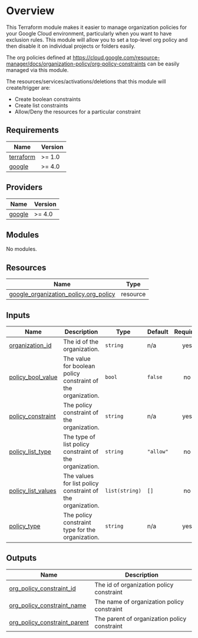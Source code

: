 # Overview

This Terraform module makes it easier to manage organization policies for your Google Cloud environment, particularly when you want to have exclusion rules. This module will allow you to set a top-level org policy and then disable it on individual projects or folders easily.

The org policies defined at <https://cloud.google.com/resource-manager/docs/organization-policy/org-policy-constraints> can be easily managed via this module.

The resources/services/activations/deletions that this module will create/trigger are:

- Create boolean constraints
- Create list constraints
- Allow/Deny the resources for a particular constraint

<!-- BEGIN_TF_DOCS -->
## Requirements

| Name | Version |
|------|---------|
| <a name="requirement_terraform"></a> [terraform](#requirement\_terraform) | >= 1.0 |
| <a name="requirement_google"></a> [google](#requirement\_google) | >= 4.0 |

## Providers

| Name | Version |
|------|---------|
| <a name="provider_google"></a> [google](#provider\_google) | >= 4.0 |

## Modules

No modules.

## Resources

| Name | Type |
|------|------|
| [google_organization_policy.org_policy](https://registry.terraform.io/providers/hashicorp/google/latest/docs/resources/organization_policy) | resource |

## Inputs

| Name | Description | Type | Default | Required |
|------|-------------|------|---------|:--------:|
| <a name="input_organization_id"></a> [organization\_id](#input\_organization\_id) | The id of the organization. | `string` | n/a | yes |
| <a name="input_policy_bool_value"></a> [policy\_bool\_value](#input\_policy\_bool\_value) | The value for boolean policy constraint of the organization. | `bool` | `false` | no |
| <a name="input_policy_constraint"></a> [policy\_constraint](#input\_policy\_constraint) | The policy constraint of the organization. | `string` | n/a | yes |
| <a name="input_policy_list_type"></a> [policy\_list\_type](#input\_policy\_list\_type) | The type of list policy constraint of the organization. | `string` | `"allow"` | no |
| <a name="input_policy_list_values"></a> [policy\_list\_values](#input\_policy\_list\_values) | The values for list policy constraint of the organization. | `list(string)` | `[]` | no |
| <a name="input_policy_type"></a> [policy\_type](#input\_policy\_type) | The policy constraint type for the organization. | `string` | n/a | yes |

## Outputs

| Name | Description |
|------|-------------|
| <a name="output_org_policy_constraint_id"></a> [org\_policy\_constraint\_id](#output\_org\_policy\_constraint\_id) | The id of organization policy constraint |
| <a name="output_org_policy_constraint_name"></a> [org\_policy\_constraint\_name](#output\_org\_policy\_constraint\_name) | The name of organization policy constraint |
| <a name="output_org_policy_constraint_parent"></a> [org\_policy\_constraint\_parent](#output\_org\_policy\_constraint\_parent) | The parent of organization policy constraint |
<!-- END_TF_DOCS -->